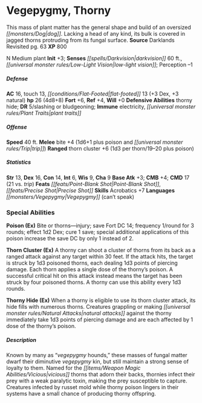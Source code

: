 ﻿---
cssclass: [monsters]
title1: Vegepygmy, Thorny
desc_short: This mass of plant matter has the general shape and build of an oversized
  dog. Lacking a head of any kind, its bulk is covered in jagged thorns protruding
  from its fungal surface.
title2: Thorny
CR: 3
sources:
- name: Darklands Revisited
  page: 63
  link: http://paizo.com/products/btpy9j72?Pathfinder-Campaign-Setting-Darklands-Revisited
XP: 800
alignment: N
size: Medium
type: plant
initiative:
  bonus: 3
senses:
  darkvision: 60
  low-light vision: true
AC:
  AC: 16
  touch: 13
  flat_footed: 13
  components:
    dex: 3
    natural: 3
HP:
  HP: 26
  long: 4d8+8
saves:
  fort: 6
  ref: 4
  will: 0
defensive_abilities:
- thorny hide
DR:
- amount: 5
  weakness: slashing or bludgeoning
immunities:
- electricity
- plant traits
speeds:
  base: 40
attacks:
  melee:
  - - text: bite +4 (1d6+1 plus poison and trip)
      entries:
      - - damage: 1d6+1
        - effect: poison
        - effect: trip
      attack: bite
      bonus:
      - 4
  ranged:
  - - text: thorn cluster +6 (1d3 per thorn/19-20 plus poison)
      entries:
      - - damage: 1d3 per thorn
          crit_range: 19-20
        - effect: poison
      attack: thorn cluster
      bonus:
      - 6
ability_scores:
  STR: 13
  DEX: 16
  CON: 14
  INT: 6
  WIS: 9
  CHA: 9
BAB: 3
CMB: 4
CMD: 17
CMD_other: 21 vs. trip
feats:
- name: Point-Blank Shot
- name: Precise Shot
skills:
  Acrobatics: 7
  Perception: -1
languages:
- Vegepygmy (can't speak)
special_abilities:
  Poison (Ex): Bite or thorns-injury; save Fort DC 14; frequency 1/round for 3 rounds;
    effect 1d2 Dex; cure 1 save; special additional applications of this poison increase
    the save DC by only 1 instead of 2.
  Thorn Cluster (Ex): A thorny can shoot a cluster of thorns from its back as a ranged
    attack against any target within 30 feet. If the attack hits, the target is struck
    by 1d3 poisoned thorns, each dealing 1d3 points of piercing damage. Each thorn
    applies a single dose of the thorny's poison. A successful critical hit on this
    attack instead means the target has been struck by four poisoned thorns. A thorny
    can use this ability every 1d3 rounds.
  Thorny Hide (Ex): When a thorny is eligible to use its thorn cluster attack, its
    hide fills with numerous thorns. Creatures grappling or making natural attacks
    against the thorny immediately take 1d3 points of piercing damage and are each
    affected by 1 dose of the thorny's poison.
desc_long: Known by many as “vegepygmy hounds,” these masses of fungal matter dwarf
  their diminutive vegepygmy kin, but still maintain a strong sense of loyalty to
  them. Named for the vicious thorns that adorn their backs, thornies infect their
  prey with a weak paralytic toxin, making the prey susceptible to capture. Creatures
  infected by russet mold while thorny poison lingers in their systems have a small
  chance of producing thorny offspring.

---

# Vegepygmy, Thorny
This mass of plant matter has the general shape and build of an oversized _[[monsters/Dog|dog]]_. Lacking a head of any kind, its bulk is covered in jagged thorns protruding from its fungal surface.
**Source** Darklands Revisited pg. 63
**XP** 800

N Medium plant
**Init** +3; **Senses** _[[spells/Darkvision|darkvision]]_ 60 ft., _[[universal monster rules/Low-Light Vision|low-light vision]]_; Perception –1

##### Defense

**AC** 16, touch 13, _[[conditions/Flat-Footed|flat-footed]]_ 13 (+3 Dex, +3 natural)
**hp** 26 (4d8+8)
**Fort** +6, **Ref** +4, **Will** +0
**Defensive Abilities** thorny hide; **DR** 5/slashing or bludgeoning; **Immune** electricity, _[[universal monster rules/Plant Traits|plant traits]]_

##### Offense
**Speed** 40 ft.
**Melee** bite +4 (1d6+1 plus poison and _[[universal monster rules/Trip|trip]]_)
**Ranged** thorn cluster +6 (1d3 per thorn/19–20 plus poison)

##### Statistics
**Str** 13, **Dex** 16, **Con** 14, **Int** 6, **Wis** 9, **Cha** 9
**Base Atk** +3; **CMB** +4; **CMD** 17 (21 vs. _trip_)
**Feats** _[[feats/Point-Blank Shot|Point-Blank Shot]]_, _[[feats/Precise Shot|Precise Shot]]_
**Skills** Acrobatics +7
**Languages** _[[monsters/Vegepygmy|Vegepygmy]]_ (can’t speak)

### Special Abilities

**Poison (Ex)** Bite or thorns—injury; save Fort DC 14; frequency 1/round for 3 rounds; effect 1d2 Dex; cure 1 save; special additional applications of this poison increase the save DC by only 1 instead of 2.

**Thorn Cluster (Ex)** A thorny can shoot a cluster of thorns from its back as a ranged attack against any target within 30 feet. If the attack hits, the target is struck by 1d3 poisoned thorns, each dealing 1d3 points of piercing damage. Each thorn applies a single dose of the thorny’s poison. A successful critical hit on this attack instead means the target has been struck by four poisoned thorns. A thorny can use this ability every 1d3 rounds.

**Thorny Hide (Ex)** When a thorny is eligible to use its thorn cluster attack, its hide fills with numerous thorns. Creatures grappling or making _[[universal monster rules/Natural Attacks|natural attacks]]_ against the thorny immediately take 1d3 points of piercing damage and are each affected by 1 dose of the thorny’s poison.

##### Description

Known by many as “_vegepygmy_ hounds,” these masses of fungal matter dwarf their diminutive _vegepygmy_ kin, but still maintain a strong sense of loyalty to them. Named for the _[[items/Weapon Magic Abilities/Vicious|vicious]]_ thorns that adorn their backs, thornies infect their prey with a weak paralytic toxin, making the prey susceptible to capture. Creatures infected by russet mold while thorny poison lingers in their systems have a small chance of producing thorny offspring.